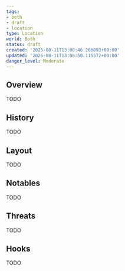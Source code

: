 ```yaml
---
tags:
- both
- draft
- location
type: Location
world: Both
status: draft
created: '2025-08-11T13:08:46.286093+00:00'
updated: '2025-08-11T13:08:50.115572+00:00'
danger_level: Moderate
---
```



## Overview

TODO
## History

TODO
## Layout

TODO
## Notables

TODO
## Threats

TODO
## Hooks

TODO
